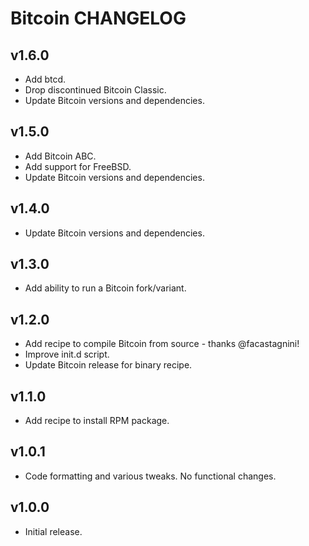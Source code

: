 Bitcoin CHANGELOG
=================

## v1.6.0

- Add btcd.
- Drop discontinued Bitcoin Classic.
- Update Bitcoin versions and dependencies.

## v1.5.0

- Add Bitcoin ABC.
- Add support for FreeBSD.
- Update Bitcoin versions and dependencies.

## v1.4.0

- Update Bitcoin versions and dependencies.

## v1.3.0

- Add ability to run a Bitcoin fork/variant.

## v1.2.0
- Add recipe to compile Bitcoin from source - thanks @facastagnini!
- Improve init.d script.
- Update Bitcoin release for binary recipe.

## v1.1.0
- Add recipe to install RPM package.

## v1.0.1
- Code formatting and various tweaks. No functional changes.

## v1.0.0
- Initial release.

